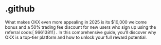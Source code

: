 # .github
What makes OKX even more appealing in 2025 is its $10,000 welcome bonus and a 50% trading fee discount for new users who sign up using the referral code:[  96613811] . In this comprehensive guide, you'll discover why OKX is a top-tier platform and how to unlock your full reward potential.
